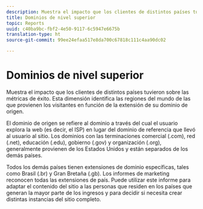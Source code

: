 ```yaml
---
description: Muestra el impacto que los clientes de distintos países tuvieron sobre las métricas de éxito. Esta dimensión identifica las regiones del mundo de las que provienen los visitantes en función de la extensión de su dominio de origen.
title: Dominios de nivel superior
topic: Reports
uuid: c40ba9bc-fbf2-4e50-9117-6c5947e6675b
translation-type: ht
source-git-commit: 99ee24efaa517e8da700c67818c111c4aa90dc02

---
```



# Dominios de nivel superior

Muestra el impacto que los clientes de distintos países tuvieron sobre las métricas de éxito. Esta dimensión identifica las regiones del mundo de las que provienen los visitantes en función de la extensión de su dominio de origen.

El dominio de origen se refiere al dominio a través del cual el usuario explora la web (es decir, el ISP) en lugar del dominio de referencia que llevó al usuario al sitio. Los dominios con las terminaciones comercial (.com), red (.net), educación (.edu), gobierno (.gov) y organización (.org), generalmente provienen de los Estados Unidos y están separados de los demás países.

Todos los demás países tienen extensiones de dominio específicas, tales como Brasil (.br) y Gran Bretaña (.gb). Los informes de marketing reconocen todas las extensiones de país. Puede utilizar este informe para adaptar el contenido del sitio a las personas que residen en los países que generan la mayor parte de los ingresos y para decidir si necesita crear distintas instancias del sitio completo.
